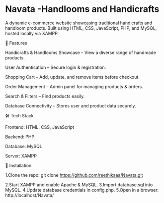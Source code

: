 # Navata -Handlooms and Handicrafts
A dynamic e-commerce website showcasing traditional handicrafts and handloom products. Built using HTML, CSS, JavaScript, PHP, and MySQL, hosted locally via XAMPP.

🚀 Features

Handicrafts & Handlooms Showcase – View a diverse range of handmade products.

User Authentication – Secure login & registration.

Shopping Cart – Add, update, and remove items before checkout.

Order Management – Admin panel for managing products & orders.

Search & Filters – Find products easily.

Database Connectivity – Stores user and product data securely.

🛠️ Tech Stack

Frontend: HTML, CSS, JavaScript

Backend: PHP

Database: MySQL

Server: XAMPP

🔧 Installation

1.Clone the repo:
git clone https://github.com/reethikaaa/Navata.git

2.Start XAMPP and enable Apache & MySQL.
3.Import database.sql into MySQL.
4.Update database credentials in config.php.
5.Open in a browser:
http://localhost/Navata/
